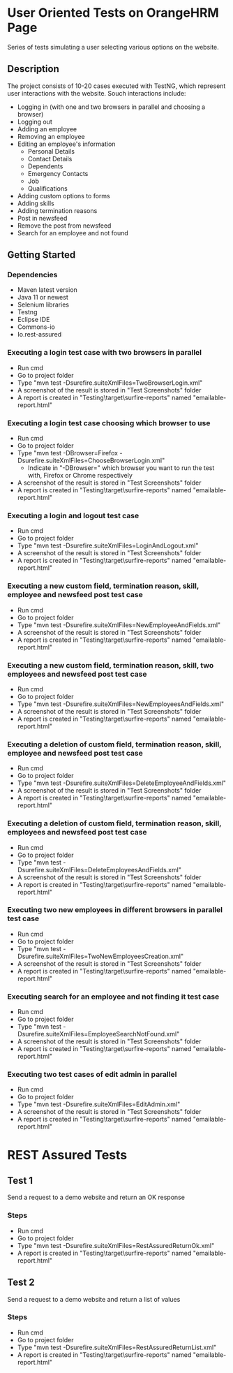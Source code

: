 # User Oriented Tests on OrangeHRM Page

Series of tests simulating a user selecting various options on the website.

## Description

The project consists of 10-20 cases executed with TestNG, which represent user interactions with the website. Souch interactions include:

* Logging in (with one and two browsers in parallel and choosing a browser)
* Logging out
* Adding an employee
* Removing an employee
* Editing an employee's information
    * Personal Details
    * Contact Details
    * Dependents
    * Emergency Contacts
    * Job
    * Qualifications
* Adding custom options to forms
* Adding skills
* Adding termination reasons
* Post in newsfeed
* Remove the post from newsfeed
* Search for an employee and not found

## Getting Started

### Dependencies

* Maven latest version
* Java 11 or newest
* Selenium libraries
* Testng
* Eclipse IDE
* Commons-io
* Io.rest-assured

### Executing a login test case with two browsers in parallel

* Run cmd
* Go to project folder
* Type "mvn test -Dsurefire.suiteXmlFiles=TwoBrowserLogin.xml"
* A screenshot of the result is stored in "Test Screenshots" folder
* A report is created in "Testing\target\surfire-reports" named "emailable-report.html"

### Executing a login test case choosing which browser to use

* Run cmd
* Go to project folder
* Type "mvn test -DBrowser=Firefox -Dsurefire.suiteXmlFiles=ChooseBrowserLogin.xml"
    * Indicate in "-DBrowser=" which browser you want to run the test with, Firefox or Chrome respectively
* A screenshot of the result is stored in "Test Screenshots" folder
* A report is created in "Testing\target\surfire-reports" named "emailable-report.html"

### Executing a login and logout test case

* Run cmd
* Go to project folder
* Type "mvn test -Dsurefire.suiteXmlFiles=LoginAndLogout.xml"
* A screenshot of the result is stored in "Test Screenshots" folder
* A report is created in "Testing\target\surfire-reports" named "emailable-report.html"

### Executing a new custom field, termination reason, skill, employee and newsfeed post test case

* Run cmd
* Go to project folder
* Type "mvn test -Dsurefire.suiteXmlFiles=NewEmployeeAndFields.xml"
* A screenshot of the result is stored in "Test Screenshots" folder
* A report is created in "Testing\target\surfire-reports" named "emailable-report.html"

### Executing a new custom field, termination reason, skill, two employees and newsfeed post test case

* Run cmd
* Go to project folder
* Type "mvn test -Dsurefire.suiteXmlFiles=NewEmployeesAndFields.xml"
* A screenshot of the result is stored in "Test Screenshots" folder
* A report is created in "Testing\target\surfire-reports" named "emailable-report.html"

### Executing a deletion of custom field, termination reason, skill, employee and newsfeed post test case

* Run cmd
* Go to project folder
* Type "mvn test -Dsurefire.suiteXmlFiles=DeleteEmployeeAndFields.xml"
* A screenshot of the result is stored in "Test Screenshots" folder
* A report is created in "Testing\target\surfire-reports" named "emailable-report.html"

### Executing a deletion of custom field, termination reason, skill, employees and newsfeed post test case

* Run cmd
* Go to project folder
* Type "mvn test -Dsurefire.suiteXmlFiles=DeleteEmployeesAndFields.xml"
* A screenshot of the result is stored in "Test Screenshots" folder
* A report is created in "Testing\target\surfire-reports" named "emailable-report.html"

### Executing two new employees in different browsers in parallel test case

* Run cmd
* Go to project folder
* Type "mvn test -Dsurefire.suiteXmlFiles=TwoNewEmployeesCreation.xml"
* A screenshot of the result is stored in "Test Screenshots" folder
* A report is created in "Testing\target\surfire-reports" named "emailable-report.html"

### Executing search for an employee and not finding it test case

* Run cmd
* Go to project folder
* Type "mvn test -Dsurefire.suiteXmlFiles=EmployeeSearchNotFound.xml"
* A screenshot of the result is stored in "Test Screenshots" folder
* A report is created in "Testing\target\surfire-reports" named "emailable-report.html"

### Executing two test cases of edit admin in parallel

* Run cmd
* Go to project folder
* Type "mvn test -Dsurefire.suiteXmlFiles=EditAdmin.xml"
* A screenshot of the result is stored in "Test Screenshots" folder
* A report is created in "Testing\target\surfire-reports" named "emailable-report.html"

# REST Assured Tests

## Test 1

Send a request to a demo website and return an OK response

### Steps

* Run cmd
* Go to project folder
* Type "mvn test -Dsurefire.suiteXmlFiles=RestAssuredReturnOk.xml"
* A report is created in "Testing\target\surfire-reports" named "emailable-report.html"

## Test 2

Send a request to a demo website and return a list of values

### Steps

* Run cmd
* Go to project folder
* Type "mvn test -Dsurefire.suiteXmlFiles=RestAssuredReturnList.xml"
* A report is created in "Testing\target\surfire-reports" named "emailable-report.html"

